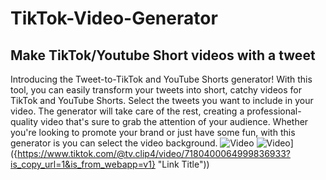 # TikTok-Video-Generator
## Make TikTok/Youtube Short videos with a tweet

Introducing the Tweet-to-TikTok and YouTube Shorts generator! With this tool, you can easily transform your tweets into short, catchy videos for TikTok and YouTube Shorts. Select the tweets you want to include in your video. The generator will take care of the rest, creating a professional-quality video that's sure to grab the attention of your audience. Whether you're looking to promote your brand or just have some fun, with this generator is you can select the video background. 
![Video]()
![Video]({https://www.tiktok.com/@tv.clip4/video/7180400064999836933?is_copy_url=1&is_from_webapp=v1})]({https://www.tiktok.com/@tv.clip4/video/7180400064999836933?is_copy_url=1&is_from_webapp=v1} "Link Title"))
